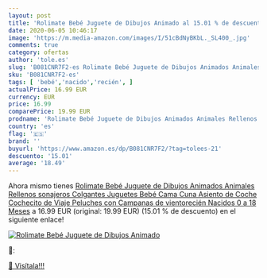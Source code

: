 ```yaml
---
layout: post
title: 'Rolimate Bebé Juguete de Dibujos Animado al 15.01 % de descuento'
date: 2020-06-05 10:46:17
image: 'https://m.media-amazon.com/images/I/51cBdNyBKbL._SL400_.jpg'
comments: true
category: ofertas
author: 'tole.es'
slug: 'B081CNR7F2-es Rolimate Bebé Juguete de Dibujos Animados Animales...'
sku: 'B081CNR7F2-es'
tags: [ 'bebé','nacido','recién', ]
actualPrice: 16.99 EUR
currency: EUR
price: 16.99
comparePrice: 19.99 EUR
prodname: 'Rolimate Bebé Juguete de Dibujos Animados Animales Rellenos sonajeros Colgantes Juguetes  Bebé Cama Cuna Asiento de Coche Cochecito de Viaje Peluches con Campanas de vientorecién Nacidos 0 a 18 Meses'
country: 'es'
flag: '🇪🇸'
brand: ''
buyurl: 'https://www.amazon.es/dp/B081CNR7F2/?tag=tolees-21'
descuento: '15.01'
average: '18.49'
---
```


Ahora mismo tienes [Rolimate Bebé Juguete de Dibujos Animados Animales Rellenos sonajeros Colgantes Juguetes  Bebé Cama Cuna Asiento de Coche Cochecito de Viaje Peluches con Campanas de vientorecién Nacidos 0 a 18 Meses](https://www.amazon.es/dp/B081CNR7F2/?tag=tolees-21) a 16.99 EUR (original: 19.99 EUR) (15.01 %  de descuento) en el siguiente enlace!

[![Rolimate Bebé Juguete de Dibujos Animado](https://m.media-amazon.com/images/I/51cBdNyBKbL._SL400_.jpg)](https://www.amazon.es/dp/B081CNR7F2/?tag=tolees-21)

🔎:


[🛒 Visítala!!!](https://www.amazon.es/dp/B081CNR7F2/?tag=tolees-21)
